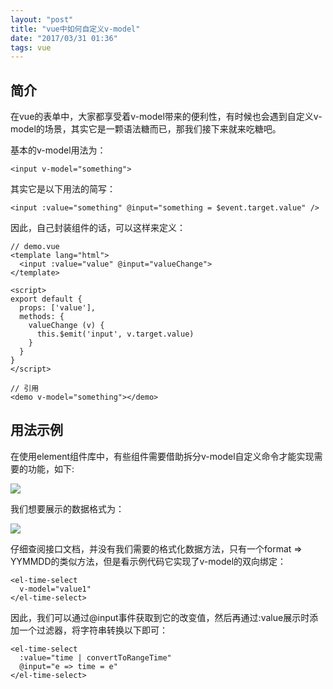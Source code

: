 ```yaml
---
layout: "post"
title: "vue中如何自定义v-model"
date: "2017/03/31 01:36"
tags: vue
---
```


## 简介
在vue的表单中，大家都享受着v-model带来的便利性，有时候也会遇到自定义v-model的场景，其实它是一颗语法糖而已，那我们接下来就来吃糖吧。

基本的v-model用法为：
```
<input v-model="something">
```

其实它是以下用法的简写：
```
<input :value="something" @input="something = $event.target.value" />
```

因此，自己封装组件的话，可以这样来定义：


```
// demo.vue
<template lang="html">
  <input :value="value" @input="valueChange">
</template>

<script>
export default {
  props: ['value'],
  methods: {
    valueChange (v) {
      this.$emit('input', v.target.value)
    }
  }
}
</script>

// 引用
<demo v-model="something"></demo>
```

## 用法示例
在使用element组件库中，有些组件需要借助拆分v-model自定义命令才能实现需要的功能，如下:

![](http://i4.buimg.com/567571/4be2a48163ab3278.png)

我们想要展示的数据格式为：

![](http://i2.muimg.com/567571/22498a7d7df1a596.png)

仔细查阅接口文档，并没有我们需要的格式化数据方法，只有一个format => YYMMDD的类似方法，但是看示例代码它实现了v-model的双向绑定：
```
<el-time-select
  v-model="value1"
</el-time-select>
```

因此，我们可以通过@input事件获取到它的改变值，然后再通过:value展示时添加一个过滤器，将字符串转换以下即可：

```
<el-time-select
  :value="time | convertToRangeTime"
  @input="e => time = e"
</el-time-select>
```
